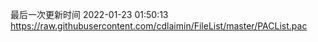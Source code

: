 最后一次更新时间 2022-01-23 01:50:13
https://raw.githubusercontent.com/cdlaimin/FileList/master/PACList.pac


